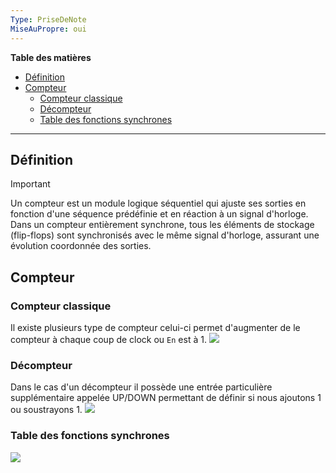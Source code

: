 ```yaml
---
Type: PriseDeNote
MiseAuPropre: oui
---
```

**Table des matières**
- [Définition](#d%C3%A9finition)
- [Compteur](#compteur)
	- [Compteur classique](#compteur-classique)
	- [Décompteur](#d%C3%A9compteur)
	- [Table des fonctions synchrones](#table-des-fonctions-synchrones)

___
## Définition
>[!important]
>Un compteur est un module logique séquentiel qui ajuste ses sorties en fonction d'une séquence prédéfinie et en réaction à un signal d'horloge. Dans un compteur entièrement synchrone, tous les éléments de stockage (flip-flops) sont synchronisés avec le même signal d'horloge, assurant une évolution coordonnée des sorties.

## Compteur
### Compteur classique
Il existe plusieurs type de compteur celui-ci permet d'augmenter de le compteur à chaque coup de clock ou `En` est à 1.
![](..//_src/img/docs/Pasted%20image%2020240105154317.png)
### Décompteur
Dans le cas d'un décompteur il possède une entrée particulière supplémentaire appelée UP/DOWN permettant de définir si nous ajoutons 1 ou soustrayons 1.
![](..//_src/img/docs/Pasted%20image%2020240105154507.png)
### Table des fonctions synchrones
![](..//_src/img/docs/Pasted%20image%2020240105154806.png)